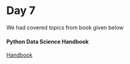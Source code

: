 # Day 7
We had covered topics from book given below

#### Python Data Science Handbook
[Handbook](https://colab.research.google.com/github/jakevdp/PythonDataScienceHandbook/blob/master/notebooks/Index.ipynb)